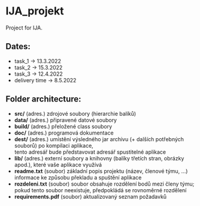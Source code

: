 # IJA_projekt
Project for IJA. 

## Dates:  
-	task_1 -> 13.3.2022  
-	task_2 -> 15.3.2022  
-	task_3 -> 12.4.2022  
-	delivery time -> 8.5.2022

## Folder architecture:  

- **src/**             (adres.) zdrojové soubory (hierarchie balíků)  
- **data/**            (adres.) připravené datové soubory  
- **build/**           (adres.) přeložené class soubory  
- **doc/**             (adres.) programová dokumentace  
- **dest/**            (adres.) umístění výsledného jar archivu (+ dalších potřebných souborů) po kompilaci aplikace,   
                           tento adresář bude představovat adresář spustitelné aplikace  
- **lib/**             (adres.) externí soubory a knihovny (balíky třetích stran, obrázky apod.), které vaše aplikace využívá  
- **readme.txt**       (soubor) základní popis projektu (název, členové týmu, ...)  
                           informace ke způsobu překladu a spuštění aplikace  
- **rozdeleni.txt**    (soubor) soubor obsahuje rozdělení bodů mezi členy týmu;   
                           pokud tento soubor neexistuje, předpokládá se rovnoměrné rozdělení  
- **requirements.pdf** (soubor) aktualizovaný seznam požadavků  

